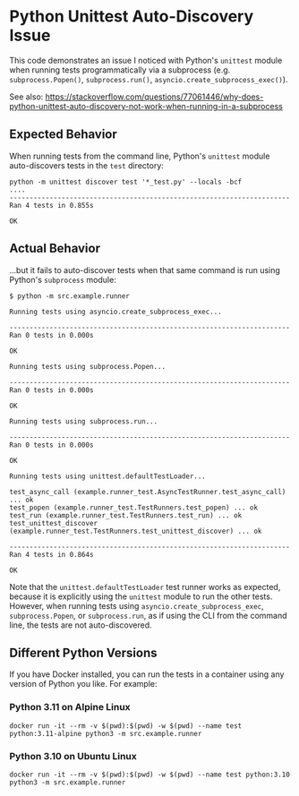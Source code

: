 # Python Unittest Auto-Discovery Issue

This code demonstrates an issue I noticed with Python's `unittest` module when running tests programmatically via a
subprocess (e.g. `subprocess.Popen()`, `subprocess.run()`, `asyncio.create_subprocess_exec()`).

See also: https://stackoverflow.com/questions/77061446/why-does-python-unittest-auto-discovery-not-work-when-running-in-a-subprocess

## Expected Behavior

When running tests from the command line, Python's `unittest` module auto-discovers tests in the `test` directory:

```shell
python -m unittest discover test '*_test.py' --locals -bcf
....
----------------------------------------------------------------------
Ran 4 tests in 0.855s

OK
```

## Actual Behavior

...but it fails to auto-discover tests when that same command is run using Python's `subprocess` module:

```shell
$ python -m src.example.runner

Running tests using asyncio.create_subprocess_exec...

----------------------------------------------------------------------
Ran 0 tests in 0.000s

OK

Running tests using subprocess.Popen...

----------------------------------------------------------------------
Ran 0 tests in 0.000s

OK

Running tests using subprocess.run...

----------------------------------------------------------------------
Ran 0 tests in 0.000s

OK

Running tests using unittest.defaultTestLoader...

test_async_call (example.runner_test.AsyncTestRunner.test_async_call) ... ok
test_popen (example.runner_test.TestRunners.test_popen) ... ok
test_run (example.runner_test.TestRunners.test_run) ... ok
test_unittest_discover (example.runner_test.TestRunners.test_unittest_discover) ... ok

----------------------------------------------------------------------
Ran 4 tests in 0.864s

OK
```

Note that the `unittest.defaultTestLoader` test runner works as expected, because it is explicitly using the `unittest`
module to run the other tests. However, when running tests using `asyncio.create_subprocess_exec`, `subprocess.Popen`, or `subprocess.run`,
as if using the CLI from the command line, the tests are not auto-discovered.

## Different Python Versions

If you have Docker installed, you can run the tests in a container using any version of Python you like.  For example:

### Python 3.11 on Alpine Linux

```shell
docker run -it --rm -v $(pwd):$(pwd) -w $(pwd) --name test python:3.11-alpine python3 -m src.example.runner
```

### Python 3.10 on Ubuntu Linux

```shell
docker run -it --rm -v $(pwd):$(pwd) -w $(pwd) --name test python:3.10 python3 -m src.example.runner
```
